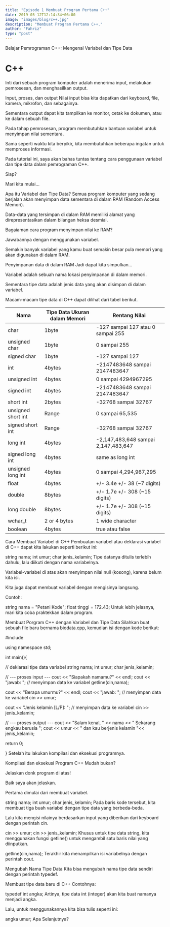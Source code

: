 ```yaml
---
title: "Episode 1 Membuat Program Pertama C++"
date: 2019-05-12T12:14:34+06:00
image: "images/blog/c++.jpg"
description: "Membuat Program Pertama C++."
author: "Fahriz"
type: "post"
---
```


Belajar Pemrograman C++: Mengenal Variabel dan Tipe Data
# C++

 
Inti dari sebuah program komputer adalah menerima input, melakukan pemrosesan, dan menghasilkan output.

Input, proses, dan output
Nilai input bisa kita dapatkan dari keyboard, file, kamera, mikrofon, dan sebagainya.

Sementara output dapat kita tampilkan ke monitor, cetak ke dokumen, atau ke dalam sebuah file.

Pada tahap pemrosesan, program membutuhkan bantuan variabel untuk menyimpan nilai sementara.

Sama seperti waktu kita berpikir, kita membutuhkan beberapa ingatan untuk memproses informasi.

Pada tutorial ini, saya akan bahas tuntas tentang cara penggunaan variabel dan tipe data dalam pemrograman C++.

Siap?

Mari kita mulai…

Apa itu Variabel dan Tipe Data?
Semua program komputer yang sedang berjalan akan menyimpan data sementara di dalam RAM (Random Access Memori).

Data-data yang tersimpan di dalam RAM memiliki alamat yang direpresentasikan dalam bilangan heksa desmial.

Bagaiaman cara program menyimpan nilai ke RAM?

Jawabannya dengan menggunakan variabel.

Semakin banyak variabel yang kamu buat semakin besar pula memori yang akan digunakan di dalam RAM.

Penyimpanan data di dalam RAM
Jadi dapat kita simpulkan…

Variabel adalah sebuah nama lokasi penyimpanan di dalam memori.

Sementara tipe data adalah jenis data yang akan disimpan di dalam variabel.

Macam-macam tipe data di C++ dapat dilihat dari tabel berikut.

| Nama                   | Tipe Data	Ukuran dalam Memori   | Rentang Nilai                       |
|----------------------- |---------------------------------|----------------------------------   |
| char	                  | 1byte	                          | -127 sampai 127 atau 0 sampai 255   |
| unsigned char	         | 1byte	                          | 0 sampai 255                        |
| signed char	           | 1byte                           | -127 sampai 127                     |
| int	                   | 4bytes	                         | -2147483648 sampai 2147483647       |
| unsigned int	          | 4bytes	                         | 0 sampai 4294967295                 |
| signed int	            | 4bytes                          | -2147483648 sampai 2147483647       |
| short int	             | 2bytes	                         | -32768 sampai 32767                 |
| unsigned short int	    | Range                           | 0 sampai 65,535                     |
| signed short int	      | Range	                          | -32768 sampai 32767                 |
| long int	              | 4bytes                          | -2,147,483,648 sampai 2,147,483,647 |
| signed long int        |	4bytes                          | same as long int                    |
| unsigned long int      |	4bytes                          | 0 sampai 4,294,967,295              |
| float	                 | 4bytes	                         | +/- 3.4e +/- 38 (~7 digits)         |
| double	                | 8bytes                          | 	+/- 1.7e +/- 308 (~15 digits)      |
| long double	           | 8bytes	                         | +/- 1.7e +/- 308 (~15 digits)       |
| wchar_t                |	2 or 4 bytes	                   | 1 wide character                    |
| boolean	               | 4bytes	                         | true atau false                     |

Cara Membuat Variabel di C++
Pembuatan variabel atau deklarasi variabel di C++ dapat kita lakukan seperti berikut ini:

string nama;
int umur;
char jenis_kelamin;
Tipe datanya ditulis terlebih dahulu, lalu diikuti dengan nama variabelnya.

Variabel-variabel di atas akan menyimpan nilai null (kosong), karena belum kita isi.

Kita juga dapat membuat variabel dengan mengisinya langsung.

Contoh:

string nama = "Petani Kode";
float tinggi = 172.43;
Untuk lebih jelasnya, mari kita coba praktekkan dalam program.

Membuat Porgram C++ dengan Variabel dan Tipe Data
Silahkan buat sebuah file baru bernama biodata.cpp, kemudian isi dengan kode berikut:

#include <iostream>

using namespace std;

int main(){
 
  // deklarasi tipe data variabel
  string nama;
  int umur;
  char jenis_kelamin;
 
  // --- proses input ---
  cout << "Siapakah namamu?" << endl;
  cout << "jawab: ";
  // menyimpan data ke variabel
  getline(cin,nama);
 
  cout << "Berapa umurmu?" << endl;
  cout << "jawab: ";
  // menyimpan data ke variabel
  cin >> umur;
 
  cout << "Jenis kelamin [L/P]: ";
  // menyimpan data ke variabel
  cin >> jenis_kelamin;
 
  // --- proses output ---
  cout << "Salam kenal, " << nama << " Sekarang engkau berusia ";
  cout << umur << " dan kau berjenis kelamin "<< jenis_kelamin;
 
  return 0;

}
Setelah itu lakukan kompilasi dan eksekusi programnya.

Kompilasi dan eksekusi Program C++
Mudah bukan?

Jelaskan donk program di atas!

Baik saya akan jelaskan.

Pertama dimulai dari membuat variabel.

string nama;
int umur;
char jenis_kelamin;
Pada baris kode tersebut, kita membuat tiga buah variabel dengan tipe data yang berbeda-beda.

Lalu kita mengisi nilainya berdasarkan input yang diberikan dari keyboard dengan perintah cin.

cin >> umur;
cin >> jenis_kelamin;
Khusus untuk tipe data string, kita menggunakan fungsi getline() untuk mengambil satu baris nilai yang diinputkan.

getline(cin,nama);
Terakhir kita menampilkan isi variabelnya dengan perintah cout.

Mengubah Nama Tipe Data
Kita bisa mengubah nama tipe data sendiri dengan perintah typedef.

Membuat tipe data baru di C++
Contohnya:

typedef int angka; 
Artinya, tipe data int (integer) akan kita buat namanya menjadi angka.

Lalu, untuk menggunakannya kita bisa tulis seperti ini:

angka umur;
Apa Selanjutnya?
